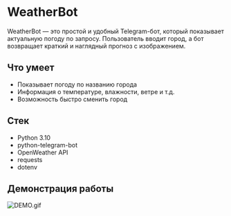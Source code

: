 # WeatherBot

WeatherBot — это простой и удобный Telegram-бот, который показывает актуальную погоду по запросу. Пользователь вводит
город, а бот возвращает краткий и наглядный прогноз с изображением.

## Что умеет

- Показывает погоду по названию города
- Информация о температуре, влажности, ветре и т.д.
- Возможность быстро сменить город

## Стек

- Python 3.10
- python-telegram-bot
- OpenWeather API
- requests
- dotenv

## Демонстрация работы

![DEMO.gif](DEMO.gif)